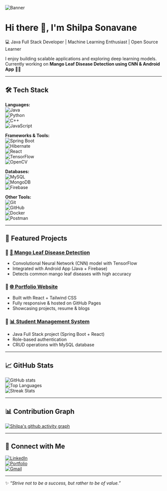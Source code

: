 
![Banner](https://github.com/SonavaneShilpa/SonavaneShilpa/blob/main/profile-banner.png)

# Hi there 👋, I'm Shilpa Sonavane  
💻 Java Full Stack Developer | Machine Learning Enthusiast | Open Source Learner

I enjoy building scalable applications and exploring deep learning models.  
Currently working on **Mango Leaf Disease Detection using CNN & Android App** 🍃📱  

---

## 🛠️ Tech Stack
**Languages:**  
![Java](https://img.shields.io/badge/Java-ED8B00?style=for-the-badge&logo=openjdk&logoColor=white)  
![Python](https://img.shields.io/badge/Python-3776AB?style=for-the-badge&logo=python&logoColor=white)  
![C++](https://img.shields.io/badge/C++-00599C?style=for-the-badge&logo=cplusplus&logoColor=white)  
![JavaScript](https://img.shields.io/badge/JavaScript-F7DF1E?style=for-the-badge&logo=javascript&logoColor=black)  

**Frameworks & Tools:**  
![Spring Boot](https://img.shields.io/badge/Spring%20Boot-6DB33F?style=for-the-badge&logo=springboot&logoColor=white)  
![Hibernate](https://img.shields.io/badge/Hibernate-59666C?style=for-the-badge&logo=hibernate&logoColor=white)  
![React](https://img.shields.io/badge/React-20232A?style=for-the-badge&logo=react&logoColor=61DAFB)  
![TensorFlow](https://img.shields.io/badge/TensorFlow-FF6F00?style=for-the-badge&logo=tensorflow&logoColor=white)  
![OpenCV](https://img.shields.io/badge/OpenCV-5C3EE8?style=for-the-badge&logo=opencv&logoColor=white)  

**Databases:**  
![MySQL](https://img.shields.io/badge/MySQL-4479A1?style=for-the-badge&logo=mysql&logoColor=white)  
![MongoDB](https://img.shields.io/badge/MongoDB-4EA94B?style=for-the-badge&logo=mongodb&logoColor=white)  
![Firebase](https://img.shields.io/badge/Firebase-FFCA28?style=for-the-badge&logo=firebase&logoColor=black)  

**Other Tools:**  
![Git](https://img.shields.io/badge/Git-F05032?style=for-the-badge&logo=git&logoColor=white)  
![GitHub](https://img.shields.io/badge/GitHub-181717?style=for-the-badge&logo=github&logoColor=white)  
![Docker](https://img.shields.io/badge/Docker-2496ED?style=for-the-badge&logo=docker&logoColor=white)  
![Postman](https://img.shields.io/badge/Postman-FF6C37?style=for-the-badge&logo=postman&logoColor=white)  

---

## 📌 Featured Projects
### 🔹 [🍃 Mango Leaf Disease Detection](https://github.com/yourusername/mango-leaf-disease-detection)
- Convolutional Neural Network (CNN) model with TensorFlow  
- Integrated with Android App (Java + Firebase)  
- Detects common mango leaf diseases with high accuracy  

### 🔹 [🌐 Portfolio Website](https://yourusername.github.io)
- Built with React + Tailwind CSS  
- Fully responsive & hosted on GitHub Pages  
- Showcasing projects, resume & blogs  

### 🔹 [📊 Student Management System](https://github.com/yourusername/student-management-system)
- Java Full Stack project (Spring Boot + React)  
- Role-based authentication  
- CRUD operations with MySQL database  

---

## 📈 GitHub Stats
![GitHub stats](https://github-readme-stats.vercel.app/api?username=yourusername&show_icons=true&theme=radical)  
![Top Languages](https://github-readme-stats.vercel.app/api/top-langs/?username=yourusername&layout=compact&theme=radical)  
![Streak Stats](https://github-readme-streak-stats.herokuapp.com/?user=yourusername&theme=radical)  

---

## 📊 Contribution Graph
[![Shilpa's github activity graph](https://github-readme-activity-graph.vercel.app/graph?username=yourusername&bg_color=0D1117&color=00FFFB&line=00FFFB&point=FFFFFF&area=true&hide_border=true)](https://github.com/ashutosh00710/github-readme-activity-graph)  

---

## 🤝 Connect with Me
[![LinkedIn](https://img.shields.io/badge/LinkedIn-blue?style=for-the-badge&logo=linkedin&logoColor=white)](https://linkedin.com/in/your-linkedin)  
[![Portfolio](https://img.shields.io/badge/Portfolio-000?style=for-the-badge&logo=vercel&logoColor=white)](https://yourusername.github.io)  
[![Gmail](https://img.shields.io/badge/Email-D14836?style=for-the-badge&logo=gmail&logoColor=white)](mailto:yourmail@gmail.com)  

---

✨ _“Strive not to be a success, but rather to be of value.”_  
